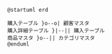 ```startuml
@startuml erd

購入テーブル }o--o| 顧客マスタ
購入詳細テーブル }|--|| 購入テーブル
商品マスタ }o--|| カテゴリマスタ
@enduml
```
